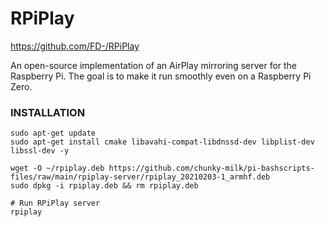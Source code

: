 # RPiPlay

https://github.com/FD-/RPiPlay

An open-source implementation of an AirPlay mirroring server for the Raspberry Pi. The goal is to make it run smoothly even on a Raspberry Pi Zero.

### INSTALLATION
```
sudo apt-get update
sudo apt-get install cmake libavahi-compat-libdnssd-dev libplist-dev  libssl-dev -y

wget -O ~/rpiplay.deb https://github.com/chunky-milk/pi-bashscripts-files/raw/main/rpiplay-server/rpiplay_20210203-1_armhf.deb
sudo dpkg -i rpiplay.deb && rm rpiplay.deb

# Run RPiPlay server
rpiplay
```
